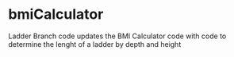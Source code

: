 # bmiCalculator
Ladder Branch code updates the BMI Calculator code with code to determine the lenght of a ladder by depth and height
